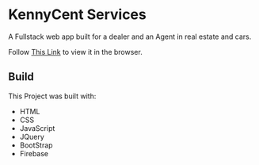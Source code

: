 # KennyCent Services

A Fullstack web app built for a dealer and an Agent in real estate and cars.

Follow [This Link](https://kennycentservices.netlify.app/) to view it in the browser.

## Build

This Project was built with:
  
- HTML
- CSS
- JavaScript
- JQuery
- BootStrap
- Firebase
